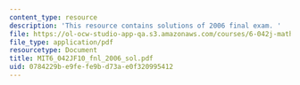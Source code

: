 ```yaml
---
content_type: resource
description: 'This resource contains solutions of 2006 final exam. '
file: https://ol-ocw-studio-app-qa.s3.amazonaws.com/courses/6-042j-mathematics-for-computer-science-fall-2010/0784229be9fefe9bd73ae0f320995412_MIT6_042JF10_fnl_2006_sol.pdf
file_type: application/pdf
resourcetype: Document
title: MIT6_042JF10_fnl_2006_sol.pdf
uid: 0784229b-e9fe-fe9b-d73a-e0f320995412
---
```

